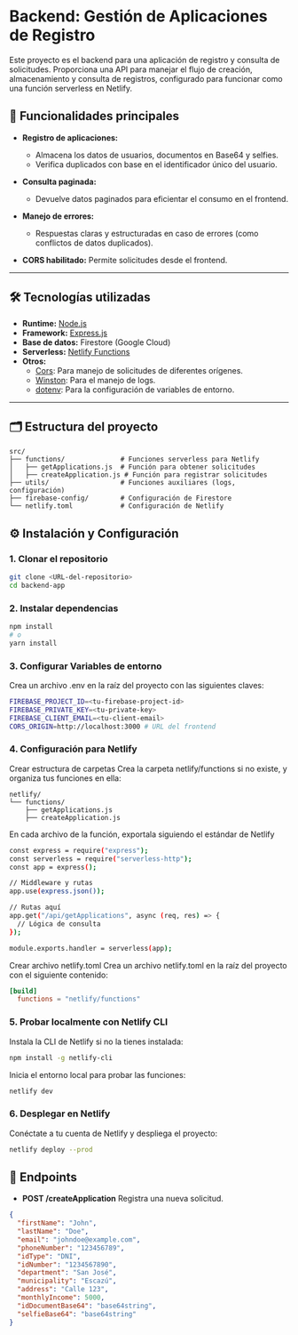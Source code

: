 # Backend: Gestión de Aplicaciones de Registro

Este proyecto es el backend para una aplicación de registro y consulta de solicitudes. Proporciona una API para manejar el flujo de creación, almacenamiento y consulta de registros, configurado para funcionar como una función serverless en Netlify.

## 🚀 Funcionalidades principales

- **Registro de aplicaciones:**

  - Almacena los datos de usuarios, documentos en Base64 y selfies.
  - Verifica duplicados con base en el identificador único del usuario.

- **Consulta paginada:**

  - Devuelve datos paginados para eficientar el consumo en el frontend.

- **Manejo de errores:**

  - Respuestas claras y estructuradas en caso de errores (como conflictos de datos duplicados).

- **CORS habilitado:** Permite solicitudes desde el frontend.

---

## 🛠️ Tecnologías utilizadas

- **Runtime:** [Node.js](https://nodejs.org/)
- **Framework:** [Express.js](https://expressjs.com/)
- **Base de datos:** Firestore (Google Cloud)
- **Serverless:** [Netlify Functions](https://docs.netlify.com/functions/overview/)
- **Otros:**
  - [Cors](https://www.npmjs.com/package/cors): Para manejo de solicitudes de diferentes orígenes.
  - [Winston](https://www.npmjs.com/package/winston): Para el manejo de logs.
  - [dotenv](https://www.npmjs.com/package/dotenv): Para la configuración de variables de entorno.

---

## 🗂️ Estructura del proyecto

```plaintext
src/
├── functions/              # Funciones serverless para Netlify
│   ├── getApplications.js  # Función para obtener solicitudes
│   ├── createApplication.js # Función para registrar solicitudes
├── utils/                  # Funciones auxiliares (logs, configuración)
├── firebase-config/        # Configuración de Firestore
└── netlify.toml            # Configuración de Netlify
```

## ⚙️ Instalación y Configuración

### 1. Clonar el repositorio

```bash
git clone <URL-del-repositorio>
cd backend-app

```

### 2. Instalar dependencias

```bash
npm install
# o
yarn install
```

### 3. Configurar Variables de entorno

Crea un archivo .env en la raíz del proyecto con las siguientes claves:

```bash
FIREBASE_PROJECT_ID=<tu-firebase-project-id>
FIREBASE_PRIVATE_KEY=<tu-private-key>
FIREBASE_CLIENT_EMAIL=<tu-client-email>
CORS_ORIGIN=http://localhost:3000 # URL del frontend
```

### 4. Configuración para Netlify

Crear estructura de carpetas
Crea la carpeta netlify/functions si no existe, y organiza tus funciones en ella:

```plaintext
netlify/
└── functions/
    ├── getApplications.js
    ├── createApplication.js
```

En cada archivo de la función, exportala siguiendo el estándar de Netlify

```bash
const express = require("express");
const serverless = require("serverless-http");
const app = express();

// Middleware y rutas
app.use(express.json());

// Rutas aquí
app.get("/api/getApplications", async (req, res) => {
  // Lógica de consulta
});

module.exports.handler = serverless(app);

```

Crear archivo netlify.toml
Crea un archivo netlify.toml en la raíz del proyecto con el siguiente contenido:

```toml
[build]
  functions = "netlify/functions"
```

### 5. Probar localmente con Netlify CLI

Instala la CLI de Netlify si no la tienes instalada:

```bash
npm install -g netlify-cli
```

Inicia el entorno local para probar las funciones:

```bash
netlify dev

```

### 6. Desplegar en Netlify

Conéctate a tu cuenta de Netlify y despliega el proyecto:

```bash
netlify deploy --prod
```

## 📂 Endpoints

- **POST /createApplication**
  Registra una nueva solicitud.

```json
{
  "firstName": "John",
  "lastName": "Doe",
  "email": "johndoe@example.com",
  "phoneNumber": "123456789",
  "idType": "DNI",
  "idNumber": "1234567890",
  "department": "San José",
  "municipality": "Escazú",
  "address": "Calle 123",
  "monthlyIncome": 5000,
  "idDocumentBase64": "base64string",
  "selfieBase64": "base64string"
}
```
